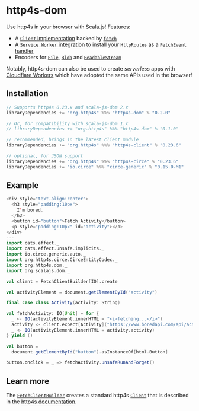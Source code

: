 # http4s-dom

Use http4s in your browser with Scala.js!
Features:

* A [`Client` implementation](https://www.javadoc.io/doc/org.http4s/http4s-dom_sjs1_2.13/latest/org/http4s/dom/FetchClientBuilder.html) backed by [`fetch`](https://developer.mozilla.org/en-US/docs/Web/API/Fetch_API)
* A [`Service Worker` integration](https://www.javadoc.io/doc/org.http4s/http4s-dom_sjs1_2.13/latest/org/http4s/dom/ServiceWorker$.html) to install your `HttpRoutes` as a [`FetchEvent` handler](https://developer.mozilla.org/en-US/docs/Web/API/ServiceWorkerGlobalScope/onfetch)
* Encoders for [`File`](https://developer.mozilla.org/en-US/docs/Web/API/File), [`Blob`](https://developer.mozilla.org/en-US/docs/Web/API/Blob) and [`ReadableStream`](https://developer.mozilla.org/en-US/docs/Web/API/ReadableStream)

Notably, http4s-dom can also be used to create _serverless_ apps with [Cloudflare Workers](https://workers.cloudflare.com) which have adopted the same APIs used in the browser!

## Installation

```scala
// Supports http4s 0.23.x and scala-js-dom 2.x
libraryDependencies += "org.http4s" %%% "http4s-dom" % "0.2.0"

// Or, for compatibility with scala-js-dom 1.x
// libraryDependencies += "org.http4s" %%% "http4s-dom" % "0.1.0"

// recommended, brings in the latest client module
libraryDependencies += "org.http4s" %%% "http4s-client" % "0.23.6"

// optional, for JSON support
libraryDependencies += "org.http4s" %%% "http4s-circe" % "0.23.6"
libraryDependencies += "io.circe" %%% "circe-generic" % "0.15.0-M1"
```

## Example

```scala mdoc:js
<div style="text-align:center">
  <h3 style="padding:10px">
    I'm bored.
  </h3>
  <button id="button">Fetch Activity</button>
  <p style="padding:10px" id="activity"></p>
</div>
---
import cats.effect._
import cats.effect.unsafe.implicits._
import io.circe.generic.auto._
import org.http4s.circe.CirceEntityCodec._
import org.http4s.dom._
import org.scalajs.dom._

val client = FetchClientBuilder[IO].create

val activityElement = document.getElementById("activity")

final case class Activity(activity: String)

val fetchActivity: IO[Unit] = for {
  _ <- IO(activityElement.innerHTML = "<i>fetching...</i>")
  activity <- client.expect[Activity]("https://www.boredapi.com/api/activity")
  _ <- IO(activityElement.innerHTML = activity.activity)
} yield ()

val button =
  document.getElementById("button").asInstanceOf[html.Button]

button.onclick = _ => fetchActivity.unsafeRunAndForget()
```

## Learn more

The [`FetchClientBuilder`](https://www.javadoc.io/doc/org.http4s/http4s-dom_sjs1_2.13/latest/org/http4s/dom/FetchClientBuilder.html) creates a standard http4s [`Client`](https://http4s.org/v0.23/api/org/http4s/client/client) that is described in the [http4s documentation](https://http4s.org/v0.23/client/).
